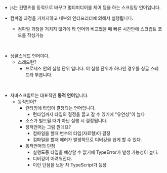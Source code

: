 - js는 컨텐츠를 동적으로 바꾸고 멀티미디어를 제어 등을 하는 스크립팅 언어입니다.

- 컴파일 과정을 거치지않고 내부의 인터프리터에 의해서 실행됩니다.
  - 컴파일 과정을 거치지 않기에 타 언어와 비교했을 때 빠른 시간안에 스크립트 코드를 작성가능

<br>

- 싱글스레드 언어이다.
  - 스레드란?
    - 프로세스 안의 실행 단위 입니다. 이 실행 단위가 하나인 경우를 싱글 스레드라 부릅니다.

<br>

- 자바스크립트는 대표적인 **동적 언어**입니다.
  - 동적언어?
    - 런타임에 타입이 결정되는 언어입니다.
      - 런타임까지 타입의 결정을 끌고 갈 수 있기에 "유연성"이 높다
    - 소스가 빌드될 때가 아닌 실행 시 결정됩니다.
    - 정적언어는 그럼 뭔데요?
      - 컴파일을 할때 변수의 타입(자료형)이 결정
      - 컴파일을 할때 에러가 발생하므로 디버깅을 쉽게 할 수 있다.
    - 동적언어의 단점
      - 실행도중 타입을 예상할 수 없기에 TypeError가 발생 가능성이 높다.
      - 디버깅이 어려워진다.
      - 이런 단점을 보완 차 TypeScript가 등장
